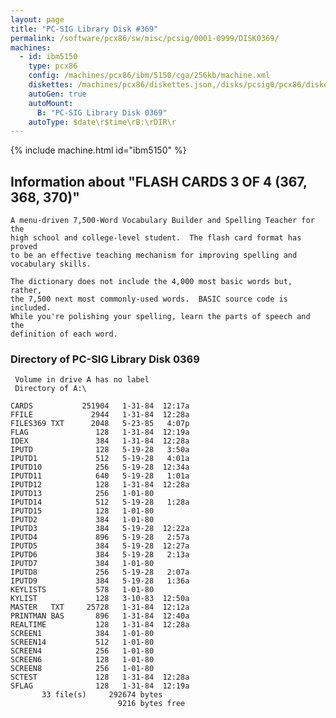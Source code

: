 ```yaml
---
layout: page
title: "PC-SIG Library Disk #369"
permalink: /software/pcx86/sw/misc/pcsig/0001-0999/DISK0369/
machines:
  - id: ibm5150
    type: pcx86
    config: /machines/pcx86/ibm/5150/cga/256kb/machine.xml
    diskettes: /machines/pcx86/diskettes.json,/disks/pcsig0/pcx86/diskettes.json
    autoGen: true
    autoMount:
      B: "PC-SIG Library Disk 0369"
    autoType: $date\r$time\rB:\rDIR\r
---
```


{% include machine.html id="ibm5150" %}

## Information about "FLASH CARDS 3 OF 4 (367, 368, 370)"

    A menu-driven 7,500-Word Vocabulary Builder and Spelling Teacher for the
    high school and college-level student.  The flash card format has proved
    to be an effective teaching mechanism for improving spelling and
    vocabulary skills.
    
    The dictionary does not include the 4,000 most basic words but, rather,
    the 7,500 next most commonly-used words.  BASIC source code is included.
    While you're polishing your spelling, learn the parts of speech and the
    definition of each word.

### Directory of PC-SIG Library Disk 0369

     Volume in drive A has no label
     Directory of A:\

    CARDS           251904   1-31-84  12:17a
    FFILE             2944   1-31-84  12:28a
    FILES369 TXT      2048   5-23-85   4:07p
    FLAG               128   1-31-84  12:19a
    IDEX               384   1-31-84  12:28a
    IPUTD              128   5-19-28   3:50a
    IPUTD1             512   5-19-28   4:01a
    IPUTD10            256   5-19-28  12:34a
    IPUTD11            640   5-19-28   1:01a
    IPUTD12            128   1-31-84  12:28a
    IPUTD13            256   1-01-80
    IPUTD14            512   5-19-28   1:28a
    IPUTD15            128   1-01-80
    IPUTD2             384   1-01-80
    IPUTD3             384   5-19-28  12:22a
    IPUTD4             896   5-19-28   2:57a
    IPUTD5             384   5-19-28  12:27a
    IPUTD6             384   5-19-28   2:13a
    IPUTD7             384   1-01-80
    IPUTD8             256   5-19-28   2:07a
    IPUTD9             384   5-19-28   1:36a
    KEYLISTS           578   1-01-80
    KYLIST             128   3-10-83  12:50a
    MASTER   TXT     25728   1-31-84  12:12a
    PRINTMAN BAS       896   1-31-84  12:40a
    REALTIME           128   1-31-84  12:28a
    SCREEN1            384   1-01-80
    SCREEN14           512   1-01-80
    SCREEN4            256   1-01-80
    SCREEN6            128   1-01-80
    SCREEN8            256   1-01-80
    SCTEST             128   1-31-84  12:28a
    SFLAG              128   1-31-84  12:19a
           33 file(s)     292674 bytes
                            9216 bytes free
